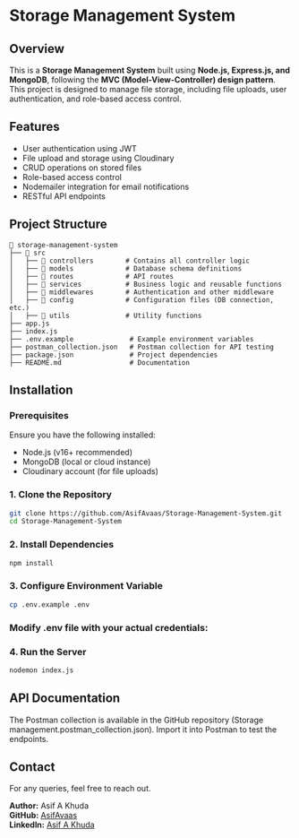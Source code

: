 # Storage Management System

## Overview
This is a **Storage Management System** built using **Node.js, Express.js, and MongoDB**, following the **MVC (Model-View-Controller) design pattern**. This project is designed to manage file storage, including file uploads, user authentication, and role-based access control.

## Features
- User authentication using JWT
- File upload and storage using Cloudinary
- CRUD operations on stored files
- Role-based access control
- Nodemailer integration for email notifications
- RESTful API endpoints

## Project Structure
```
📂 storage-management-system
├── 📂 src
│   ├── 📁 controllers        # Contains all controller logic
│   ├── 📁 models             # Database schema definitions
│   ├── 📁 routes             # API routes
│   ├── 📁 services           # Business logic and reusable functions
│   ├── 📁 middlewares        # Authentication and other middleware
│   ├── 📁 config             # Configuration files (DB connection, etc.)
│   ├── 📁 utils              # Utility functions
├── app.js
├── index.js
├── .env.example              # Example environment variables
├── postman_collection.json   # Postman collection for API testing
├── package.json              # Project dependencies
├── README.md                 # Documentation
```



## Installation
### Prerequisites
Ensure you have the following installed:
- Node.js (v16+ recommended)
- MongoDB (local or cloud instance)
- Cloudinary account (for file uploads)

### 1. Clone the Repository
```sh
git clone https://github.com/AsifAvaas/Storage-Management-System.git
cd Storage-Management-System
```
### 2. Install Dependencies
```sh
npm install
```
### 3. Configure Environment Variable
```sh
cp .env.example .env
```

### Modify .env file with your actual credentials:

### 4. Run the Server
```sh
nodemon index.js
```
## API Documentation
The Postman collection is available in the GitHub repository (Storage management.postman_collection.json). Import it into Postman to test the endpoints.

## Contact
For any queries, feel free to reach out.

**Author:** Asif A Khuda  
**GitHub:** [AsifAvaas](https://github.com/AsifAvaas)  
**LinkedIn:** [Asif A Khuda](https://www.linkedin.com/in/asifavaas)





